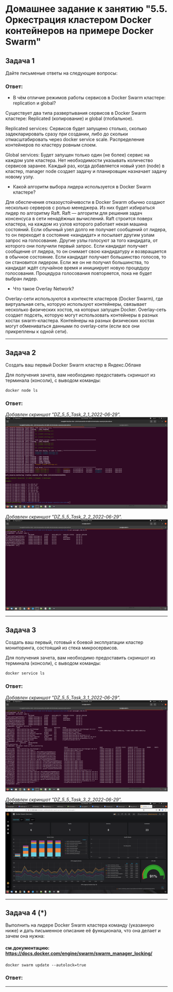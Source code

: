 # Домашнее задание к занятию "5.5. Оркестрация кластером Docker контейнеров на примере Docker Swarm"

## Задача 1 
Дайте письменые ответы на следующие вопросы:

### Ответ:

- В чём отличие режимов работы сервисов в Docker Swarm кластере: replication и global?
   
Существует два типа развертывания сервисов в Docker Swarm кластере: Replicated (копирование) и  global (глобальное).

Replicated services:
Сервисов будет запущено столько, сколько задекларировать сразу при создании, либо до скольки отмасштабировать через docker service scale. Распределение контейнеров по кластеру ровным слоем.
	
Global services:
Будет запущен только один (не более) сервис на каждом узле кластера. Нет необходимости указывать количество сервисов заранее. Каждый раз, когда добавляется новый узел (node) в кластер, manager node создает задачу и планировщик назначает задачу новому узлу.


- Какой алгоритм выбора лидера используется в Docker Swarm кластере?
   
Для обеспечения отказоустойчивости в Docker Swarm обычно создают несколько серверов с ролью менеджера. Из них будет избираться лидер по алгоритму Raft. Raft — алгоритм для решения задач консенсуса в сети ненадёжных вычислений. Raft строится поверх кластера, на каждом из узлов которого работает некая машина состояний. Если обычный узел долго не получает сообщений от лидера, то он переходит в состояние «кандидат» и посылает другим узлам запрос на голосование. Другие узлы голосуют за того кандидата, от которого они получили первый запрос. Если кандидат получает сообщение от лидера, то он снимает свою кандидатуру и возвращается в обычное состояние. Если кандидат получает большинство голосов, то он становится лидером. Если же он не получил большинства, то кандидат ждёт случайное время и инициирует новую процедуру голосования. Процедура голосования повторяется, пока не будет выбран лидер. 

   
- Что такое Overlay Network?

Overlay-сети используются в контексте кластеров (Docker Swarm), где виртуальная сеть, которую используют контейнеры, связывает несколько физических хостов, на которых запущен Docker. Overlay-сеть создает подсеть, которую могут использовать контейнеры в разных хостах swarm-кластера. Контейнеры на разных физических хостах могут обмениваться данными по overlay-сети (если все они прикреплены к одной сети).

---

## Задача 2
Создать ваш первый Docker Swarm кластер в Яндекс.Облаке

Для получения зачета, вам необходимо предоставить скриншот из терминала (консоли), с выводом команды:

    docker node ls

### Ответ:

*Добавлен скриншот "DZ_5_5_Task_2_1_2022-06-29".*
![](https://github.com/zeninivan/devops-netology/blob/main/virt-screenshots/DZ_5_5_Task_2_1_2022-06-29.png)

*Добавлен скриншот "DZ_5_5_Task_2_2_2022-06-29".*
![](https://github.com/zeninivan/devops-netology/blob/main/virt-screenshots/DZ_5_5_Task_2_2_2022-06-29.png)

---

## Задача 3
Создать ваш первый, готовый к боевой эксплуатации кластер мониторинга, состоящий из стека микросервисов.

Для получения зачета, вам необходимо предоставить скриншот из терминала (консоли), с выводом команды:

    docker service ls

### Ответ:

*Добавлен скриншот "DZ_5_5_Task_3_1_2022-06-29".*
![](https://github.com/zeninivan/devops-netology/blob/main/virt-screenshots/DZ_5_5_Task_3_1_2022-06-29.png)

*Добавлен скриншот "DZ_5_5_Task_3_2_2022-06-29".*
![](https://github.com/zeninivan/devops-netology/blob/main/virt-screenshots/DZ_5_5_Task_3_2_2022-06-29.png)

---

## Задача 4 (*)
Выполнить на лидере Docker Swarm кластера команду (указанную ниже) и дать письменное описание её функционала, что она делает и зачем она нужна:

#### см.документацию: https://docs.docker.com/engine/swarm/swarm_manager_locking/
    docker swarm update --autolock=true

### Ответ:

---